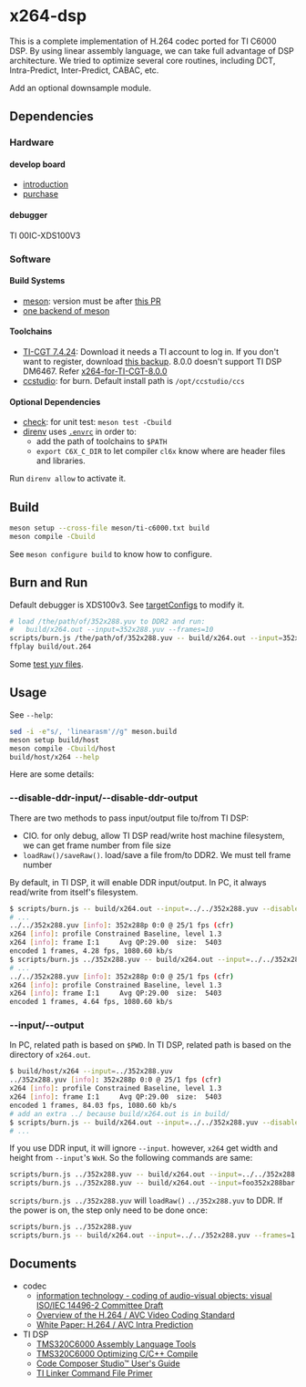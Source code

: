 # x264-dsp

This is a complete implementation of H.264 codec ported for TI C6000 DSP.
By using linear assembly language, we can take full advantage of DSP
architecture.
We tried to optimize several core routines, including DCT, Intra-Predict,
Inter-Predict, CABAC, etc.

Add an optional downsample module.

## Dependencies

### Hardware

#### develop board

- [introduction](https://www.cnblogs.com/orihard/p/4953006.html)
- [purchase](https://orihard.taobao.com/)

#### debugger

TI 00IC-XDS100V3

### Software

#### Build Systems

- [meson](https://mesonbuild.com): version must be after
  [this PR](https://github.com/mesonbuild/meson/pull/13989)
- [one backend of meson](https://mesonbuild.com/Builtin-options.html#core-options)

#### Toolchains

- [TI-CGT 7.4.24](https://dr-download.ti.com/secure/software-development/ide-configuration-compiler-or-debugger/MD-vqU2jj6ibH/7.4.24/ti_cgt_c6000_7.4.24_linux_installer_x86.bin):
  Download it needs a TI account to log in.
  If you don't want to register, download
  [this backup](https://github.com/ustc-ivclab/x264-dsp/releases/download/0.0.1/c6000_7.4.24.7z).
  8.0.0 doesn't support TI DSP DM6467.
  Refer [x264-for-TI-CGT-8.0.0](https://github.com/ustc-ivclab/x264)
- [ccstudio](https://aur.archlinux.org/packages/ccstudio): for burn.
  Default install path is `/opt/ccstudio/ccs`

#### Optional Dependencies

- [check](https://github.com/libcheck/check): for unit test: `meson test -Cbuild`
- [direnv](https://direnv.net/) uses [`.envrc`](.envrc) in order to:
  - add the path of toolchains to `$PATH`
  - `export C6X_C_DIR` to let compiler `cl6x` know where are header files and
    libraries.

Run `direnv allow` to activate it.

## Build

```sh
meson setup --cross-file meson/ti-c6000.txt build
meson compile -Cbuild
```

See `meson configure build` to know how to configure.

## Burn and Run

Default debugger is XDS100v3. See [targetConfigs](targetConfigs) to modify it.

```sh
# load /the/path/of/352x288.yuv to DDR2 and run:
#   build/x264.out --input=352x288.yuv --frames=10
scripts/burn.js /the/path/of/352x288.yuv -- build/x264.out --input=352x288.yuv --frames=10
ffplay build/out.264
```

Some [test yuv files](https://github.com/ustc-ivclab/x264-dsp/releases).

## Usage

See `--help`:

```sh
sed -i -e"s/, 'linearasm'//g" meson.build
meson setup build/host
meson compile -Cbuild/host
build/host/x264 --help
```

Here are some details:

### --disable-ddr-input/--disable-ddr-output

There are two methods to pass input/output file to/from TI DSP:

- CIO. for only debug, allow TI DSP read/write host machine filesystem, we can
  get frame number from file size
- `loadRaw()/saveRaw()`. load/save a file from/to DDR2. We must tell frame
  number

By default, in TI DSP, it will enable DDR input/output. In PC, it always
read/write from itself's filesystem.

```sh
$ scripts/burn.js -- build/x264.out --input=../../352x288.yuv --disable-ddr-input
# ...
../../352x288.yuv [info]: 352x288p 0:0 @ 25/1 fps (cfr)
x264 [info]: profile Constrained Baseline, level 1.3
x264 [info]: frame I:1     Avg QP:29.00  size:  5403
encoded 1 frames, 4.28 fps, 1080.60 kb/s
$ scripts/burn.js ../352x288.yuv -- build/x264.out --input=../../352x288.yuv --frames=1
# ...
../../352x288.yuv [info]: 352x288p 0:0 @ 25/1 fps (cfr)
x264 [info]: profile Constrained Baseline, level 1.3
x264 [info]: frame I:1     Avg QP:29.00  size:  5403
encoded 1 frames, 4.64 fps, 1080.60 kb/s
```

### --input/--output

In PC, related path is based on `$PWD`. In TI DSP, related path is based on the
directory of `x264.out`.

```sh
$ build/host/x264 --input=../352x288.yuv
../352x288.yuv [info]: 352x288p 0:0 @ 25/1 fps (cfr)
x264 [info]: profile Constrained Baseline, level 1.3
x264 [info]: frame I:1     Avg QP:29.00  size:  5403
encoded 1 frames, 84.03 fps, 1080.60 kb/s
# add an extra ../ because build/x264.out is in build/
$ scripts/burn.js -- build/x264.out --input=../../352x288.yuv --disable-ddr-input
# ...
```

If you use DDR input, it will ignore `--input`. however, `x264` get
width and height from `--input`'s `WxH`. So the following commands are same:

```sh
scripts/burn.js ../352x288.yuv -- build/x264.out --input=../../352x288.yuv --frames=1
scripts/burn.js ../352x288.yuv -- build/x264.out --input=foo352x288bar.yuv --frames=1
```

`scripts/burn.js ../352x288.yuv` will `loadRaw()` `../352x288.yuv` to DDR.
If the power is on, the step only need to be done once:

```sh
scripts/burn.js ../352x288.yuv
scripts/burn.js -- build/x264.out --input=../../352x288.yuv --frames=1
```

## Documents

- codec
  - [information technology - coding of audio-visual objects: visual ISO/IEC 14496-2 Committee Draft](http://home.mit.bme.hu/~szanto/education/mpeg/14496-2.pdf)
  - [Overview of the H.264 / AVC Video Coding Standard](http://www.h264soft.com/downloads/h264_overview.pdf)
  - [White Paper: H.264 / AVC Intra Prediction](http://www.staroceans.org/e-book/vcodex/H264_intrapred_wp.pdf)
- TI DSP
  - [TMS320C6000 Assembly Language Tools](https://downloads.ti.com/docs/esd/SPRUI03B/)
  - [TMS320C6000 Optimizing C/C++ Compile](https://downloads.ti.com/docs/esd/SPRUI04B/)
  - [Code Composer Studio™ User's Guide](https://downloads.ti.com/ccs/esd/documents/users_guide/)
  - [TI Linker Command File Primer](https://software-dl.ti.com/ccs/esd/documents/sdto_cgt_Linker-Command-File-Primer.html)
